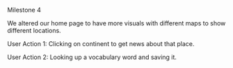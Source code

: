Milestone 4

We altered our home page to have more visuals with different maps to show different locations. 


User Action 1: Clicking on continent to get news about that place. 

User Action 2: Looking up a vocabulary word and saving it. 

